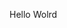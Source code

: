 Hello Wolrd













































































































































































































































































































































































































































































































































































































































































































































































































































































































































































































































































































